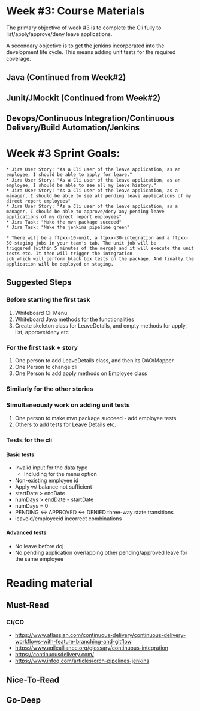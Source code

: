 # Week #3: Course Materials

The primary objective of week #3 is to complete the Cli fully to list/apply/approve/deny leave applications. 

A secondary objective is to get the jenkins incorporated into the development life cycle. This means adding unit tests for  the required coverage.

## Java (Continued from Week#2)

## Junit/JMockit (Continued from Week#2)

## Devops/Continuous Integration/Continuous Delivery/Build Automation/Jenkins

# Week #3 Sprint Goals:

    * Jira User Story: "As a Cli user of the leave application, as an employee, I should be able to apply for leave."
    * Jira User Story: "As a Cli user of the leave application, as an employee, I should be able to see all my leave history."
    * Jira User Story: "As a Cli user of the leave application, as a manager, I should be able to see all pending leave applications of my direct report employees"
    * Jira User Story: "As a Cli user of the leave application, as a manager, I should be able to approve/deny any pending leave applications of my direct report employees"
    * Jira Task: "Make the mvn package succeed"
    * Jira Task: "Make the jenkins pipeline green"

    * There will be a ftpxx-10-unit, a ftpxx-30-integration and a ftpxx-50-staging jobs in your team's tab. The unit job will be 
    triggered (within 5 minutes of the merge) and it will execute the unit tests etc. It then will trigger the integration 
    job which will perform black box tests on the package. And finally the application will be deployed on staging.

## Suggested Steps

### Before starting the first task
  1. Whiteboard Cli Menu
  1. Whiteboard Java methods for the functionalities
  1. Create skeleton class for LeaveDetails, and empty methods for apply, list, approve/deny etc
### For the first task + story
  1. One person to add LeaveDetails class, and then its DAO/Mapper
  1. One Person to change cli
  1. One Person to add apply methods on Employee class
### Similarly for the other stories
### Simultaneously work on adding unit tests
  1. One person to make mvn package succeed - add employee tests
  1. Others to add tests for Leave Details etc.

### Tests for the cli

#### Basic tests
  * Invalid input for the data type
    * Including for the menu option
  * Non-existing employee id
  * Apply w/ balance not sufficient
  * startDate > endDate
  * numDays > endDate - startDate
  * numDays = 0
  * PENDING <-> APPROVED <-> DENIED three-way state transitions
  * leaveid/employeeid incorrect combinations

#### Advanced tests
  * No leave before doj
  * No pending application overlapping other pending/approved leave for the same employee
  
# Reading material

## Must-Read

### CI/CD
  * https://www.atlassian.com/continuous-delivery/continuous-delivery-workflows-with-feature-branching-and-gitflow
  * https://www.agilealliance.org/glossary/continuous-integration
  * https://continuousdelivery.com/
  * https://www.infoq.com/articles/orch-pipelines-jenkins

## Nice-To-Read

## Go-Deep

  
